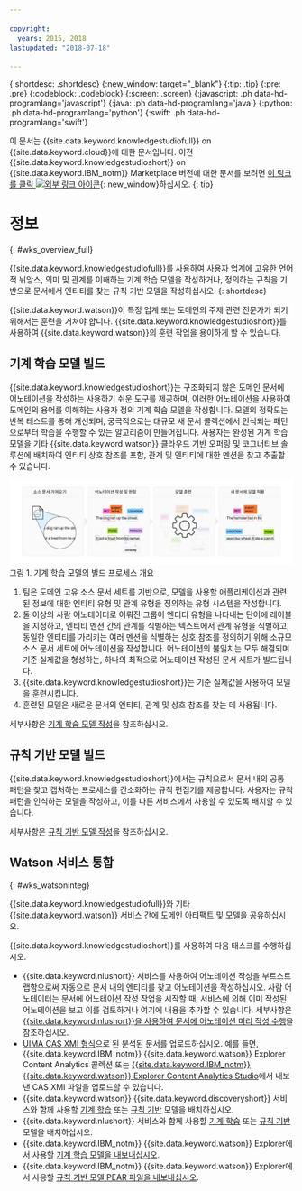 ```yaml
---

copyright:
  years: 2015, 2018
lastupdated: "2018-07-18"

---
```


{:shortdesc: .shortdesc}
{:new_window: target="_blank"}
{:tip: .tip}
{:pre: .pre}
{:codeblock: .codeblock}
{:screen: .screen}
{:javascript: .ph data-hd-programlang='javascript'}
{:java: .ph data-hd-programlang='java'}
{:python: .ph data-hd-programlang='python'}
{:swift: .ph data-hd-programlang='swift'}

이 문서는 {{site.data.keyword.knowledgestudiofull}} on {{site.data.keyword.cloud}}에 대한 문서입니다. 이전 {{site.data.keyword.knowledgestudioshort}} on {{site.data.keyword.IBM_notm}} Marketplace 버전에 대한 문서를 보려면 [이 링크를 클릭 ![외부 링크 아이콘](../../icons/launch-glyph.svg "외부 링크 아이콘")](https://console.bluemix.net/docs/services/knowledge-studio/index.html){: new_window}하십시오.
{: tip}

# 정보
{: #wks_overview_full}

{{site.data.keyword.knowledgestudiofull}}를 사용하여 사용자 업계에 고유한 언어적 뉘앙스, 의미 및 관계를 이해하는 기계 학습 모델을 작성하거나, 정의하는 규칙을 기반으로 문서에서 엔티티를 찾는 규칙 기반 모델을 작성하십시오.
{: shortdesc}

{{site.data.keyword.watson}}이 특정 업계 또는 도메인의 주제 관련 전문가가 되기 위해서는 훈련을 거쳐야 합니다. {{site.data.keyword.knowledgestudioshort}}를 사용하여 {{site.data.keyword.watson}}의 훈련 작업을 용이하게 할 수 있습니다.

## 기계 학습 모델 빌드

{{site.data.keyword.knowledgestudioshort}}는 구조화되지 않은 도메인 문서에 어노테이션을 작성하는 사용하기 쉬운 도구를 제공하며, 이러한 어노테이션을 사용하여 도메인의 용어를 이해하는 사용자 정의 기계 학습 모델을 작성합니다. 모델의 정확도는 반복 테스트를 통해 개선되며, 궁극적으로는 대규모 새 문서 콜렉션에서 인식되는 패턴으로부터 학습을 수행할 수 있는 알고리즘이 만들어집니다. 사용자는 완성된 기계 학습 모델을 기타 {{site.data.keyword.watson}} 클라우드 기반 오퍼링 및 코그너티브 솔루션에 배치하여 엔티티 상호 참조를 포함, 관계 및 엔티티에 대한 멘션을 찾고 추출할 수 있습니다.

![기계 학습 모델의 빌드 프로세스 개요](images/wks-ovw-anno.svg "새 문서에서 엔티티 및 관계를 찾을 수 있는 기계 학습 모델의 빌드 프로세스를 보여줍니다.") 그림 1. 기계 학습 모델의 빌드 프로세스 개요

1. 팀은 도메인 고유 소스 문서 세트를 기반으로, 모델을 사용할 애플리케이션과 관련된 정보에 대한 엔티티 유형 및 관계 유형을 정의하는 유형 시스템을 작성합니다.
1. 둘 이상의 사람 어노테이터로 이뤄진 그룹이 엔티티 유형을 나타내는 단어에 레이블을 지정하고, 엔티티 멘션 간의 관계를 식별하는 텍스트에서 관계 유형을 식별하고, 동일한 엔티티를 가리키는 여러 멘션을 식별하는 상호 참조를 정의하기 위해 소규모 소스 문서 세트에 어노테이션을 작성합니다. 어노테이션의 불일치는 모두 해결되며 기준 실제값을 형성하는, 하나의 최적으로 어노테이션 작성된 문서 세트가 빌드됩니다.
1. {{site.data.keyword.knowledgestudioshort}}는 기준 실제값을 사용하여 모델을 훈련시킵니다.
1. 훈련된 모델은 새로운 문서의 엔티티, 관계 및 상호 참조를 찾는 데 사용됩니다.

세부사항은 [기계 학습 모델 작성](/docs/services/watson-knowledge-studio/ml-annotator.html)을 참조하십시오.

## 규칙 기반 모델 빌드

{{site.data.keyword.knowledgestudioshort}}에서는 규칙으로서 문서 내의 공통 패턴을 찾고 캡처하는 프로세스를 간소화하는 규칙 편집기를 제공합니다. 사용자는 규칙 패턴을 인식하는 모델을 작성하고, 이를 다른 서비스에서 사용할 수 있도록 배치할 수 있습니다.

세부사항은 [규칙 기반 모델 작성](/docs/services/watson-knowledge-studio/rule-annotator.html)을 참조하십시오.

## Watson 서비스 통합
{: #wks_watsoninteg}

{{site.data.keyword.knowledgestudiofull}}와 기타 {{site.data.keyword.watson}} 서비스 간에 도메인 아티팩트 및 모델을 공유하십시오.

{{site.data.keyword.knowledgestudioshort}}를 사용하여 다음 태스크를 수행하십시오.

- {{site.data.keyword.nlushort}} 서비스를 사용하여 어노테이션 작성을 부트스트랩함으로써 자동으로 문서 내의 엔티티를 찾고 어노테이션을 작성하십시오. 사람 어노테이터는 문서에 어노테이션 작성 작업을 시작할 때, 서비스에 의해 이미 작성된 어노테이션을 보고 이를 검토하거나 여기에 내용을 추가할 수 있습니다. 세부사항은 [{{site.data.keyword.nlushort}}을 사용하여 문서에 어노테이션 미리 작성 수행](/docs/services/watson-knowledge-studio/preannotation.html#wks_preannotnlu)을 참조하십시오.
- [UIMA CAS XMI 형식](/docs/services/watson-knowledge-studio/preannotation.html#wks_uimaweximport)으로 된 분석된 문서를 업로드하십시오. 예를 들면, {{site.data.keyword.IBM_notm}} {{site.data.keyword.watson}} Explorer Content Analytics 콜렉션 또는 [{{site.data.keyword.IBM_notm}} {{site.data.keyword.watson}} Explorer Content Analytics Studio](/docs/services/watson-knowledge-studio/preannotation.html#wks_uimawexstudio)에서 내보낸 CAS XMI 파일을 업로드할 수 있습니다.
- {{site.data.keyword.watson}} {{site.data.keyword.discoveryshort}} 서비스와 함께 사용할 [기계 학습](/docs/services/watson-knowledge-studio/publish-ml.html#wks_madiscovery) 또는 [규칙 기반](/docs/services/watson-knowledge-studio/rule-annotator-model-use.html#wks_rule_discovery) 모델을 배치하십시오.
- {{site.data.keyword.nlushort}} 서비스와 함께 사용할 [기계 학습](/docs/services/watson-knowledge-studio/publish-ml.html#wks_manlu) 또는 [규칙 기반](/docs/services/watson-knowledge-studio/rule-annotator-model-use.html#wks_rule_nlu) 모델을 배치하십시오.
- {{site.data.keyword.IBM_notm}} {{site.data.keyword.watson}} Explorer에서 사용할 [기계 학습 모델을 내보내십시오](/docs/services/watson-knowledge-studio/publish-ml.html#wks_maexport).
- {{site.data.keyword.IBM_notm}} {{site.data.keyword.watson}} Explorer에서 사용할 [규칙 기반 모델 PEAR 파일을 내보내십시오](/docs/services/watson-knowledge-studio/rule-annotator-model-use.html#wks_rule_export).
